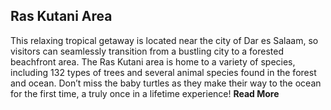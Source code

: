 ## Ras Kutani Area

This relaxing tropical getaway is located near the city of Dar es Salaam, so visitors can seamlessly transition from a bustling city to a forested beachfront area. The Ras Kutani area is home to a variety of species, including 132 types of trees and several animal species found in the forest and ocean. Don’t miss the baby turtles as they make their way to the ocean for the first time, a truly once in a lifetime experience! __Read More__
